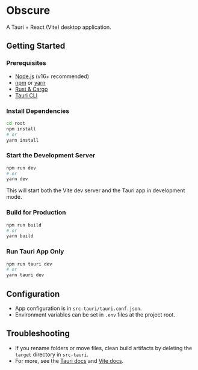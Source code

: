 # Obscure

A Tauri + React (Vite) desktop application.

## Getting Started

### Prerequisites
- [Node.js](https://nodejs.org/) (v16+ recommended)
- [npm](https://www.npmjs.com/) or [yarn](https://yarnpkg.com/)
- [Rust & Cargo](https://www.rust-lang.org/tools/install)
- [Tauri CLI](https://tauri.app/v1/guides/getting-started/prerequisites/)

### Install Dependencies
```bash
cd root
npm install
# or
yarn install
```

### Start the Development Server
```bash
npm run dev
# or
yarn dev
```

This will start both the Vite dev server and the Tauri app in development mode.

### Build for Production
```bash
npm run build
# or
yarn build
```

### Run Tauri App Only
```bash
npm run tauri dev
# or
yarn tauri dev
```

## Configuration
- App configuration is in `src-tauri/tauri.conf.json`.
- Environment variables can be set in `.env` files at the project root.

## Troubleshooting
- If you rename folders or move files, clean build artifacts by deleting the `target` directory in `src-tauri`.
- For more, see the [Tauri docs](https://tauri.app/) and [Vite docs](https://vitejs.dev/). 